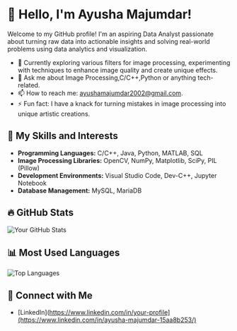 # 👋 Hello, I'm Ayusha Majumdar!

Welcome to my GitHub profile! I'm an aspiring Data Analyst passionate about turning raw data into actionable insights and solving real-world problems using data analytics and visualization.
- 🌱 Currently exploring various filters for image processing, experimenting with techniques to enhance image quality and create unique effects.
- 💬 Ask me about Image Processing,C/C++,Python or anything tech-related.
- 📫 How to reach me: ayushamajumdar2002@gmail.com.
- ⚡ Fun fact: I have a knack for turning mistakes in image processing into unique artistic creations.

## 🚀 My Skills and Interests
- **Programming Languages:** C/C++, Java, Python, MATLAB, SQL
- **Image Processing Libraries:** OpenCV, NumPy, Matplotlib, SciPy, PIL (Pillow)
- **Development Environments:** Visual Studio Code, Dev-C++, Jupyter Notebook
- **Database Management:** MySQL, MariaDB

## 🔥 GitHub Stats
![Your GitHub Stats](https://github-readme-stats.vercel.app/api?username=Ayu152002&show_icons=true&theme=dark&count_private=true)

## 📊 Most Used Languages
![Top Languages](https://github-readme-stats.vercel.app/api/top-langs/?username=Ayu152002&layout=compact&theme=dark)

## 🔗 Connect with Me
- [LinkedIn](https://www.linkedin.com/in/your-profile](https://www.linkedin.com/in/ayusha-majumdar-15aa8b253/)
